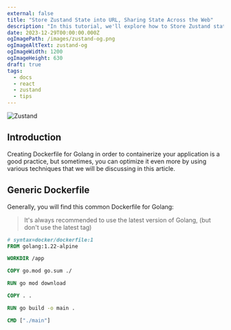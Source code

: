 ```yaml
---
external: false
title: "Store Zustand State into URL, Sharing State Across the Web"
description: "In this tutorial, we'll explore how to Store Zustand state into the URL as a hash. Zustand is a lightweight state management framework that simplifies managing the state of your application. With URL hash storage, we can maintain the application's state even when the user navigates away from the current page. And let user copy the URL and share it with others, so that they can see the same state as the user."
date: 2023-12-29T00:00:00.000Z
ogImagePath: /images/zustand-og.png
ogImageAltText: zustand-og
ogImageWidth: 1200
ogImageHeight: 630
draft: true
tags:
  - docs
  - react
  - zustand
  - tips
---
```


![Zustand](/images/zustand-og.png)

## Introduction

Creating Dockerfile for Golang in order to containerize your application is a good practice, but sometimes, you can optimize it even more by using various techniques that we will be discussing in this article.

## Generic Dockerfile

Generally, you will find this common Dockerfile for Golang:

> It's always recommended to use the latest version of Golang, (but don't use the latest tag)

```dockerfile
# syntax=docker/dockerfile:1
FROM golang:1.22-alpine

WORKDIR /app

COPY go.mod go.sum ./

RUN go mod download

COPY . .

RUN go build -o main .

CMD ["./main"]
```
